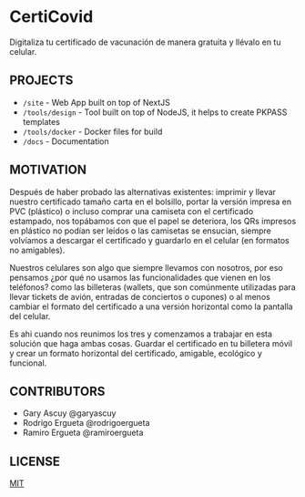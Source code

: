 # CertiCovid

Digitaliza tu certificado de vacunación de manera gratuita y llévalo en tu celular.

## PROJECTS 

- `/site` - Web App built on top of NextJS
- `/tools/design` - Tool built on top of NodeJS, it helps to create PKPASS templates
- `/tools/docker` - Docker files for build
- `/docs` - Documentation

## MOTIVATION

Después de haber probado las alternativas existentes: imprimir y llevar nuestro certificado tamaño carta en el bolsillo, portar la versión impresa en PVC (plástico) o incluso comprar una camiseta con el certificado estampado, nos topábamos con que el papel se deteriora, los QRs impresos en plástico no podían ser leídos o las camisetas se ensucian, siempre volvíamos a descargar el certificado y guardarlo en el celular (en formatos no amigables).


Nuestros celulares son algo que siempre llevamos con nosotros, por eso pensamos ¿por qué no usamos las funcionalidades que vienen en los teléfonos? como las billeteras (wallets, que son comúnmente utilizadas para llevar tickets de avión, entradas de conciertos o cupones) o al menos cambiar el formato del certificado a una versión horizontal como la pantalla del celular.


Es ahi cuando nos reunimos los tres y comenzamos a trabajar en esta solución que haga ambas cosas. Guardar el certificado en tu billetera móvil y crear un formato horizontal del certificado, amigable, ecológico y funcional.

## CONTRIBUTORS

- Gary Ascuy @garyascuy
- Rodrigo Ergueta @rodrigoergueta
- Ramiro Ergueta @ramiroergueta

## LICENSE 

[MIT](LICENSE)
